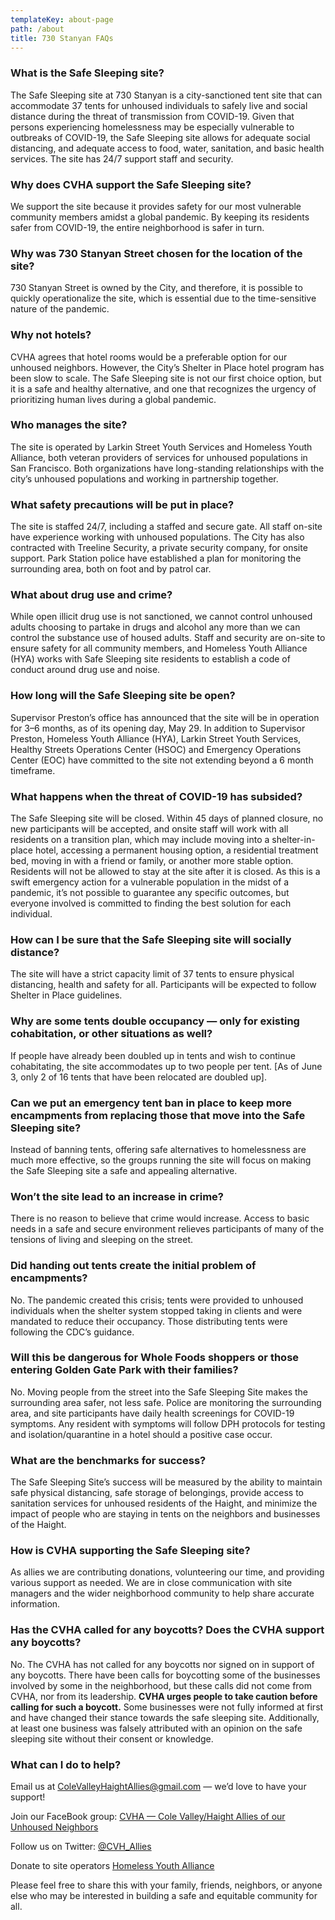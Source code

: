 ```yaml
---
templateKey: about-page
path: /about
title: 730 Stanyan FAQs
---
```

### What is the Safe Sleeping site?

The Safe Sleeping site at 730 Stanyan is a city-sanctioned tent site that can accommodate 37 tents for unhoused individuals to safely live and social distance during the threat of transmission from COVID-19. Given that persons experiencing homelessness may be especially vulnerable to outbreaks of COVID-19, the Safe Sleeping site allows for adequate social distancing, and adequate access to food, water, sanitation, and basic health services. The site has 24/7 support staff and security.

### Why does CVHA support the Safe Sleeping site?

We support the site because it provides safety for our most vulnerable community members amidst a global pandemic. By keeping its residents safer from COVID-19, the entire neighborhood is safer in turn.

### Why was 730 Stanyan Street chosen for the location of the site?

730 Stanyan Street is owned by the City, and therefore, it is possible to quickly operationalize the site, which is essential due to the time-sensitive nature of the pandemic.

### Why not hotels?

CVHA agrees that hotel rooms would be a preferable option for our unhoused neighbors. However, the City’s Shelter in Place hotel program has been slow to scale. The Safe Sleeping site is not our first choice option, but it is a safe and healthy alternative, and one that recognizes the urgency of prioritizing human lives during a global pandemic.

### Who manages the site?

The site is operated by Larkin Street Youth Services and Homeless Youth Alliance, both veteran providers of services for unhoused populations in San Francisco. Both organizations have long-standing relationships with the city’s unhoused populations and working in partnership together.

### What safety precautions will be put in place?

The site is staffed 24/7, including a staffed and secure gate. All staff on-site have experience working with unhoused populations. The City has also contracted with Treeline Security, a private security company, for onsite support. Park Station police have established a plan for monitoring the surrounding area, both on foot and by patrol car.

### What about drug use and crime?

While open illicit drug use is not sanctioned, we cannot control unhoused adults choosing to partake in drugs and alcohol any more than we can control the substance use of housed adults. Staff and security are on-site to ensure safety for all community members, and Homeless Youth Alliance (HYA) works with Safe Sleeping site residents to establish a code of conduct around drug use and noise.

### How long will the Safe Sleeping site be open?

Supervisor Preston’s office has announced that the site will be in operation for 3–6 months, as of its opening day, May 29. In addition to Supervisor Preston, Homeless Youth Alliance (HYA), Larkin Street Youth Services, Healthy Streets Operations Center (HSOC) and Emergency Operations Center (EOC) have committed to the site not extending beyond a 6 month timeframe.

### What happens when the threat of COVID-19 has subsided?

The Safe Sleeping site will be closed. Within 45 days of planned closure, no new participants will be accepted, and onsite staff will work with all residents on a transition plan, which may include moving into a shelter-in-place hotel, accessing a permanent housing option, a residential treatment bed, moving in with a friend or family, or another more stable option. Residents will not be allowed to stay at the site after it is closed. As this is a swift emergency action for a vulnerable population in the midst of a pandemic, it’s not possible to guarantee any specific outcomes, but everyone involved is committed to finding the best solution for each individual.

### How can I be sure that the Safe Sleeping site will socially distance?

The site will have a strict capacity limit of 37 tents to ensure physical distancing, health and safety for all. Participants will be expected to follow Shelter in Place guidelines.

### Why are some tents double occupancy — only for existing cohabitation, or other situations as well?

If people have already been doubled up in tents and wish to continue cohabitating, the site accommodates up to two people per tent. \[As of June 3, only 2 of 16 tents that have been relocated are doubled up].

### Can we put an emergency tent ban in place to keep more encampments from replacing those that move into the Safe Sleeping site?

Instead of banning tents, offering safe alternatives to homelessness are much more effective, so the groups running the site will focus on making the Safe Sleeping site a safe and appealing alternative.

### Won’t the site lead to an increase in crime?

There is no reason to believe that crime would increase. Access to basic needs in a safe and secure environment relieves participants of many of the tensions of living and sleeping on the street.

### Did handing out tents create the initial problem of encampments?

No. The pandemic created this crisis; tents were provided to unhoused individuals when the shelter system stopped taking in clients and were mandated to reduce their occupancy. Those distributing tents were following the CDC’s guidance.

### Will this be dangerous for Whole Foods shoppers or those entering Golden Gate Park with their families?

No. Moving people from the street into the Safe Sleeping Site makes the surrounding area safer, not less safe. Police are monitoring the surrounding area, and site participants have daily health screenings for COVID-19 symptoms. Any resident with symptoms will follow DPH protocols for testing and isolation/quarantine in a hotel should a positive case occur.

### What are the benchmarks for success?

The Safe Sleeping Site’s success will be measured by the ability to maintain safe physical distancing, safe storage of belongings, provide access to sanitation services for unhoused residents of the Haight, and minimize the impact of people who are staying in tents on the neighbors and businesses of the Haight.

### How is CVHA supporting the Safe Sleeping site?

As allies we are contributing donations, volunteering our time, and providing various support as needed. We are in close communication with site managers and the wider neighborhood community to help share accurate information.

### Has the CVHA called for any boycotts? Does the CVHA support any boycotts?

No. The CVHA has not called for any boycotts nor signed on in support of any boycotts. There have been calls for boycotting some of the businesses involved by some in the neighborhood, but these calls did not come from CVHA, nor from its leadership. **CVHA urges people to take caution before calling for such a boycott.** Some businesses were not fully informed at first and have changed their stance towards the safe sleeping site. Additionally, at least one business was falsely attributed with an opinion on the safe sleeping site without their consent or knowledge.

### What can I do to help?

Email us at [ColeValleyHaightAllies@gmail.com](mailto:ColeValleyHaightAllies@gmail.com) — we’d love to have your support!

Join our FaceBook group: [CVHA — Cole Valley/Haight Allies of our Unhoused Neighbors](https://www.facebook.com/groups/colevalleyhaightallies/?ref=gs&fref=gs&dti=316007586051859&hc_location=group)

Follow us on Twitter: [@CVH_Allies](https://twitter.com/CVH_Allies)

Donate to site operators [Homeless Youth Alliance](http://www.homelessyouthalliance.org/)

Please feel free to share this with your family, friends, neighbors, or anyone else who may be interested in building a safe and equitable community for all.